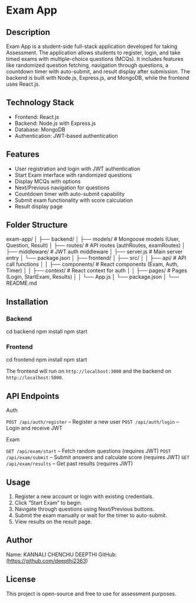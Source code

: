 # Exam App

## Description
Exam App is a student-side full-stack application developed for taking Assessment. The application allows students to register, login, and take timed exams with multiple-choice questions (MCQs). It includes features like randomized question fetching, navigation through questions, a countdown timer with auto-submit, and result display after submission. The backend is built with Node.js, Express.js, and MongoDB, while the frontend uses React.js.

## Technology Stack
- Frontend: React.js  
- Backend: Node.js with Express.js  
- Database: MongoDB  
- Authentication: JWT-based authentication  

## Features
- User registration and login with JWT authentication
- Start Exam interface with randomized questions
- Display MCQs with options
- Next/Previous navigation for questions
- Countdown timer with auto-submit capability
- Submit exam functionality with score calculation
- Result display page  

## Folder Structure

exam-app/
│
├── backend/
│   ├── models/          # Mongoose models (User, Question, Result)
│   ├── routes/          # API routes (authRoutes, examRoutes)
│   ├── middleware/      # JWT auth middleware
│   ├── server.js        # Main server entry
│   └── package.json
│
├── frontend/
│   ├── src/
│   │   ├── api/         # API call functions
│   │   ├── components/  # React components (Exam, Auth, Timer)
│   │   ├── context/     # React context for auth
│   │   ├── pages/       # Pages (Login, StartExam, Results)
│   │   └── App.js
│   └── package.json
│
└── README.md



## Installation

### Backend

cd backend
npm install
npm start

### Frontend

cd frontend
npm install
npm start

The frontend will run on `http://localhost:3000` and the backend on `http://localhost:5000`.

## API Endpoints

Auth

 `POST /api/auth/register` – Register a new user
 `POST /api/auth/login` – Login and receive JWT

Exam

 `GET /api/exam/start` – Fetch random questions (requires JWT)
 `POST /api/exam/submit` – Submit answers and calculate score (requires JWT)
 `GET /api/exam/results` – Get past results (requires JWT)

## Usage

1. Register a new account or login with existing credentials.
2. Click “Start Exam” to begin.
3. Navigate through questions using Next/Previous buttons.
4. Submit the exam manually or wait for the timer to auto-submit.
5. View results on the result page.

## Author

Name: KANNALI CHENCHU DEEPTHI
GitHub: (https://github.com/deepthi2363)

## License

This project is open-source and free to use for assessment purposes.

